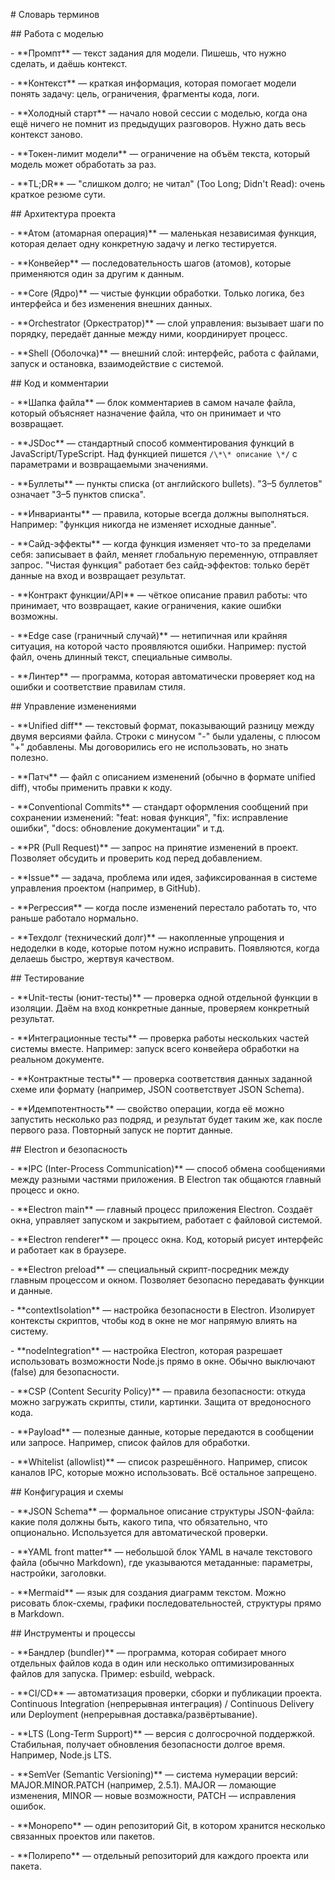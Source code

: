 \# Словарь терминов



\## Работа с моделью



\- \*\*Промпт\*\* — текст задания для модели. Пишешь, что нужно сделать, и даёшь контекст.



\- \*\*Контекст\*\* — краткая информация, которая помогает модели понять задачу: цель, ограничения, фрагменты кода, логи.



\- \*\*Холодный старт\*\* — начало новой сессии с моделью, когда она ещё ничего не помнит из предыдущих разговоров. Нужно дать весь контекст заново.



\- \*\*Токен-лимит модели\*\* — ограничение на объём текста, который модель может обработать за раз.



\- \*\*TL;DR\*\* — "слишком долго; не читал" (Too Long; Didn't Read): очень краткое резюме сути.



\## Архитектура проекта



\- \*\*Атом (атомарная операция)\*\* — маленькая независимая функция, которая делает одну конкретную задачу и легко тестируется.



\- \*\*Конвейер\*\* — последовательность шагов (атомов), которые применяются один за другим к данным.



\- \*\*Core (Ядро)\*\* — чистые функции обработки. Только логика, без интерфейса и без изменения внешних данных.



\- \*\*Orchestrator (Оркестратор)\*\* — слой управления: вызывает шаги по порядку, передаёт данные между ними, координирует процесс.



\- \*\*Shell (Оболочка)\*\* — внешний слой: интерфейс, работа с файлами, запуск и остановка, взаимодействие с системой.



\## Код и комментарии



\- \*\*Шапка файла\*\* — блок комментариев в самом начале файла, который объясняет назначение файла, что он принимает и что возвращает.



\- \*\*JSDoc\*\* — стандартный способ комментирования функций в JavaScript/TypeScript. Над функцией пишется `/\*\* описание \*/` с параметрами и возвращаемыми значениями.



\- \*\*Буллеты\*\* — пункты списка (от английского bullets). "3–5 буллетов" означает "3–5 пунктов списка".



\- \*\*Инварианты\*\* — правила, которые всегда должны выполняться. Например: "функция никогда не изменяет исходные данные".



\- \*\*Сайд-эффекты\*\* — когда функция изменяет что-то за пределами себя: записывает в файл, меняет глобальную переменную, отправляет запрос. "Чистая функция" работает без сайд-эффектов: только берёт данные на вход и возвращает результат.



\- \*\*Контракт функции/API\*\* — чёткое описание правил работы: что принимает, что возвращает, какие ограничения, какие ошибки возможны.



\- \*\*Edge case (граничный случай)\*\* — нетипичная или крайняя ситуация, на которой часто проявляются ошибки. Например: пустой файл, очень длинный текст, специальные символы.



\- \*\*Линтер\*\* — программа, которая автоматически проверяет код на ошибки и соответствие правилам стиля.



\## Управление изменениями



\- \*\*Unified diff\*\* — текстовый формат, показывающий разницу между двумя версиями файла. Строки с минусом "-" были удалены, с плюсом "+" добавлены. Мы договорились его не использовать, но знать полезно.



\- \*\*Патч\*\* — файл с описанием изменений (обычно в формате unified diff), чтобы применить правки к коду.



\- \*\*Conventional Commits\*\* — стандарт оформления сообщений при сохранении изменений: "feat: новая функция", "fix: исправление ошибки", "docs: обновление документации" и т.д.



\- \*\*PR (Pull Request)\*\* — запрос на принятие изменений в проект. Позволяет обсудить и проверить код перед добавлением.



\- \*\*Issue\*\* — задача, проблема или идея, зафиксированная в системе управления проектом (например, в GitHub).



\- \*\*Регрессия\*\* — когда после изменений перестало работать то, что раньше работало нормально.



\- \*\*Техдолг (технический долг)\*\* — накопленные упрощения и недоделки в коде, которые потом нужно исправить. Появляются, когда делаешь быстро, жертвуя качеством.



\## Тестирование



\- \*\*Unit-тесты (юнит-тесты)\*\* — проверка одной отдельной функции в изоляции. Даём на вход конкретные данные, проверяем конкретный результат.



\- \*\*Интеграционные тесты\*\* — проверка работы нескольких частей системы вместе. Например: запуск всего конвейера обработки на реальном документе.



\- \*\*Контрактные тесты\*\* — проверка соответствия данных заданной схеме или формату (например, JSON соответствует JSON Schema).



\- \*\*Идемпотентность\*\* — свойство операции, когда её можно запустить несколько раз подряд, и результат будет таким же, как после первого раза. Повторный запуск не портит данные.



\## Electron и безопасность



\- \*\*IPC (Inter-Process Communication)\*\* — способ обмена сообщениями между разными частями приложения. В Electron так общаются главный процесс и окно.



\- \*\*Electron main\*\* — главный процесс приложения Electron. Создаёт окна, управляет запуском и закрытием, работает с файловой системой.



\- \*\*Electron renderer\*\* — процесс окна. Код, который рисует интерфейс и работает как в браузере.



\- \*\*Electron preload\*\* — специальный скрипт-посредник между главным процессом и окном. Позволяет безопасно передавать функции и данные.



\- \*\*contextIsolation\*\* — настройка безопасности в Electron. Изолирует контексты скриптов, чтобы код в окне не мог напрямую влиять на систему.



\- \*\*nodeIntegration\*\* — настройка Electron, которая разрешает использовать возможности Node.js прямо в окне. Обычно выключают (false) для безопасности.



\- \*\*CSP (Content Security Policy)\*\* — правила безопасности: откуда можно загружать скрипты, стили, картинки. Защита от вредоносного кода.



\- \*\*Payload\*\* — полезные данные, которые передаются в сообщении или запросе. Например, список файлов для обработки.



\- \*\*Whitelist (allowlist)\*\* — список разрешённого. Например, список каналов IPC, которые можно использовать. Всё остальное запрещено.



\## Конфигурация и схемы



\- \*\*JSON Schema\*\* — формальное описание структуры JSON-файла: какие поля должны быть, какого типа, что обязательно, что опционально. Используется для автоматической проверки.



\- \*\*YAML front matter\*\* — небольшой блок YAML в начале текстового файла (обычно Markdown), где указываются метаданные: параметры, настройки, заголовки.



\- \*\*Mermaid\*\* — язык для создания диаграмм текстом. Можно рисовать блок-схемы, графики последовательностей, структуры прямо в Markdown.



\## Инструменты и процессы



\- \*\*Бандлер (bundler)\*\* — программа, которая собирает много отдельных файлов кода в один или несколько оптимизированных файлов для запуска. Пример: esbuild, webpack.



\- \*\*CI/CD\*\* — автоматизация проверки, сборки и публикации проекта. Continuous Integration (непрерывная интеграция) / Continuous Delivery или Deployment (непрерывная доставка/развёртывание).



\- \*\*LTS (Long-Term Support)\*\* — версия с долгосрочной поддержкой. Стабильная, получает обновления безопасности долгое время. Например, Node.js LTS.



\- \*\*SemVer (Semantic Versioning)\*\* — система нумерации версий: MAJOR.MINOR.PATCH (например, 2.5.1). MAJOR — ломающие изменения, MINOR — новые возможности, PATCH — исправления ошибок.



\- \*\*Монорепо\*\* — один репозиторий Git, в котором хранится несколько связанных проектов или пакетов.



\- \*\*Полирепо\*\* — отдельный репозиторий для каждого проекта или пакета.

